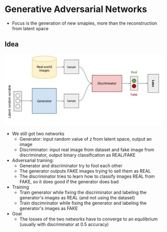 # Generative Adversarial Networks

- Focus is the generation of new smaples, more than the reconstruction from latent space

## Idea

![gan](images/gan.png)

- We still got two networks
  - Generator: input random value of $z$ from latent space, output an image
  - Discriminator: input real image from dataset and fake image from discriminator, output binary classification as REAL/FAKE
- Adversarial training:
  - Generator and discriminator try to fool each other
  - The generator outputs FAKE images trying to sell them as REAL
  - The discriminator tries to learn how to classify images REAL from FAKE, so it does good if the generator does bad
- Training
  - Train generator while fixing the discriminator and labeling the generator's images as REAL (and not using the dataset)
  - Train discimrinator while fixing the generator and labeling the generator's images as FAKE
- Goal
  - The losses of the two networks have to converge to an equilibrium (usually with discriminator at 0.5 accuracy)
